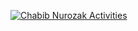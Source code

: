 [![Chabib Nurozak Activities](https://github-readme-stats.vercel.app/api?username=chabibnr&show_icons=true&count_private=true&hide_border=true)](https://github.com/chabibnr)

